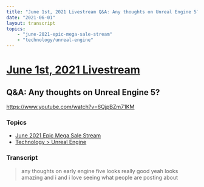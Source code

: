 ```yaml
---
title: "June 1st, 2021 Livestream Q&A: Any thoughts on Unreal Engine 5?"
date: "2021-06-01"
layout: transcript
topics:
    - "june-2021-epic-mega-sale-stream"
    - "technology/unreal-engine"
---
```

# [June 1st, 2021 Livestream](../2021-06-01.md)
## Q&A: Any thoughts on Unreal Engine 5?
https://www.youtube.com/watch?v=6QjpBZm71KM

### Topics
* [June 2021 Epic Mega Sale Stream](../topics/june-2021-epic-mega-sale-stream.md)
* [Technology > Unreal Engine](../topics/technology/unreal-engine.md)

### Transcript

> any thoughts on early engine five looks really good yeah looks amazing and i and i love seeing what people are posting about
